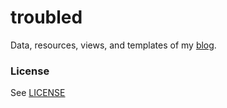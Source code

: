 # troubled

Data, resources, views, and templates of my [blog](http://michaelnisi.com).

### License
See [LICENSE](https://raw.github.com/michaelnisi/michaelnisi:/master/LICENSE)
